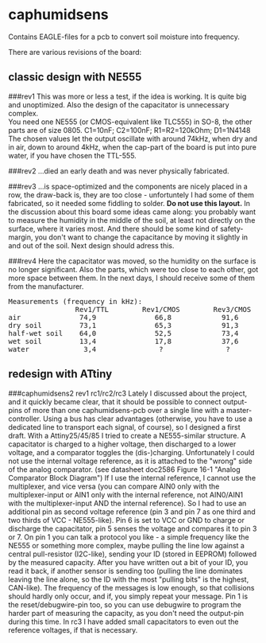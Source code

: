 caphumidsens
============
Contains EAGLE-files for a pcb to convert soil moisture into frequency.

There are various revisions of the board:

classic design with NE555
-------------------------

###rev1
This was more or less a test, if the idea is working. It is quite big and unoptimized. Also the design of the capacitator is unnecessary complex.<br>
You need one NE555 (or CMOS-equivalent like TLC555) in SO-8, the other parts are of size 0805. C1=10nF; C2=100nF; R1=R2=120kOhm; D1=1N4148<br>
The chosen values let the output oscillate with around 74kHz, when dry and in air, down to around 4kHz, when the cap-part of the board is put into pure water, if you have chosen the TTL-555.

###rev2
...died an early death and was never physically fabricated.

###rev3
...is space-optimized and the components are nicely placed in a row, the draw-back is, they are too close - unfortuntely I had some of them fabricated, so it needed some fiddling to solder. <b>Do not use this layout.</b> In the discussion about this board some ideas came along: you probably want to measure the humidity in the middle of the soil, at least not directly on the surface, where it varies most. And there should be some kind of safety-margin, you don't want to change the capacitance by moving it slightly in and out of the soil. Next design should adress this.

###rev4
Here the capacitator was moved, so the humidity on the surface is no longer significant. Also the parts, which were too close to each other, got more space between them. In the next days, I should receive some of them from the manufacturer.

<pre>Measurements (frequency in kHz):
                Rev1/TTL        Rev1/CMOS        Rev3/CMOS        Rev4/CMOS
air              74,9              66,8            91,6              ?
dry soil         73,1              65,3            91,3              ?
half-wet soil    64,0              52,5            73,4              ?
wet soil         13,4              17,8            37,6              ?
water             3,4               ?               ?                ?</pre>


redesign with ATtiny
--------------------

###caphumidsens2 rev1 rc1/rc2/rc3
Lately I discussed about the project, and it quickly became clear, that it should be possible to connect output-pins of more than one caphumidsens-pcb over a single line with a master-controller. Using a bus has clear advantages (otherwise, you have to use a dedicated line to transport each signal, of course), so I designed a first draft. With a Attiny25/45/85 I tried to create a NE555-similar structure. A capacitator is charged to a higher voltage, then discharged to a lower voltage, and a comparator toggles the (dis-)charging. Unfortunately I could not use the internal voltage reference, as it is attached to the "wrong" side of the analog comparator. (see datasheet doc2586 Figure 16-1 "Analog Comparator Block Diagram") If I use the internal reference, I cannot use the multiplexer, and vice versa (you can compare AIN0 only with the multiplexer-input or AIN1 only with the internal reference, not AIN0/AIN1 with the multiplexer-input AND the internal reference). So I had to use an additional pin as second voltage reference (pin 3 and pin 7 as one third and two thirds of VCC - NE555-like). Pin 6 is set to VCC or GND to charge or discharge the capacitator, pin 5 senses the voltage and compares it to pin 3 or 7. On pin 1 you can talk a protocol you like - a simple frequency like the NE555 or something more complex, maybe pulling the line low against a central pull-resistor (I2C-like), sending your ID (stored in EEPROM) followed by the measured capacity. After you have written out a bit of your ID, you read it back, if another sensor is sending too (pulling the line dominates leaving the line alone, so the ID with the most "pulling bits" is the highest, CAN-like). The frequency of the messages is low enough, so that collisions should hardly only occur, and if, you simply repeat your message. Pin 1 is the reset/debugwire-pin too, so you can use debugwire to program the harder part of measuring the capacity, as you don't need the output-pin during this time. In rc3 I have added small capacitators to even out the reference voltages, if that is necessary.


